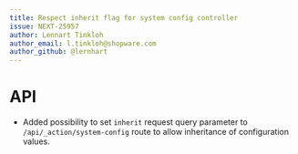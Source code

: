 ```yaml
---
title: Respect inherit flag for system config controller
issue: NEXT-25957
author: Lennart Tinkloh
author_email: l.tinkloh@shopware.com
author_github: @lernhart
---
```

# API
* Added possibility to set `inherit` request query parameter to `/api/_action/system-config` route to allow inheritance of configuration values.
